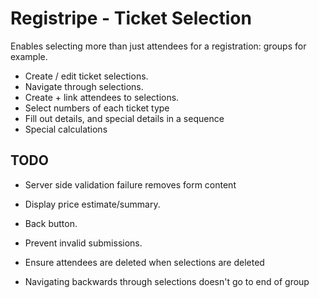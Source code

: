 # Registripe - Ticket Selection

Enables selecting more than just attendees for a registration: groups for example.

 * Create / edit ticket selections.
 * Navigate through selections.
 * Create + link attendees to selections.
 * Select numbers of each ticket type
 * Fill out details, and special details in a sequence
 * Special calculations

## TODO

 * Server side validation failure removes form content
 * Display price estimate/summary.
 * Back button.
 * Prevent invalid submissions.
 * Ensure attendees are deleted when selections are deleted

 * Navigating backwards through selections doesn't go to end of group
